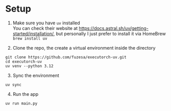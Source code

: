 # Setup
1. Make sure you have `uv` installed  
You can check their website at https://docs.astral.sh/uv/getting-started/installation/, but personally I just prefer to install it via HomeBrew `brew install uv`

2. Clone the repo, the create a virtual environment inside the directory
```shell
git clone https://github.com/fuzesa/executorch-uv.git
cd executorch-uv
uv venv --python 3.12
```

3. Sync the environment
```shell
uv sync
```

4. Run the app
```shell
uv run main.py
```
